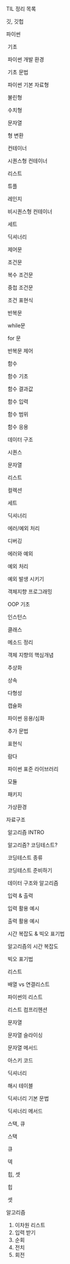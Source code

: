 TIL 정리 목록



깃, 깃헙



파이썬

​	기초

​	파이썬 개발 환경

​	기초 문법

​	파이썬 기본 자료형

​		불린형

​		수치형

​		문자열

​	형 변환

​	컨테이너

​		시퀀스형 컨테이너

​			리스트

​			튜플

​			레인지

​		비시퀀스형 컨테이너

​			세트

​			딕셔너리

​	제어문

​		조건문

​			복수 조건문

​			중첩 조건문

​			조건 표현식

​		반복문

​			while문

​			for 문

​			반복문 제어

​	함수	

​		함수 기초

​		함수 결과값

​		함수 입력

​		함수 범위

​		함수 응용

​	데이터 구조

​		시퀀스

​			문자열

​			리스트

​		컬렉션

​			세트

​			딕셔너리

​	에러/예외 처리

​		디버깅

​		에러와 예외

​		예외 처리

​		예외 발생 시키기

​	객체지향 프로그래밍

​		OOP 기초

​		인스턴스

​		클래스

​		메소드 정리

​		객체 지향의 핵심개념

​			추상화

​			상속

​			다형성

​			캡슐화

​	파이썬 응용/심화

​		추가 문법

​			표현식

​			람다

​		파이썬 표준 라이브러리

​			모듈

​			패키지

​		가상환경



자료구조

​	알고리즘 INTRO

​		알고리즘? 코딩테스트?

​		코딩테스트 종류

​		코딩테스트 준비하기

​		데이터 구조와 알고리즘

​	입력 & 출력

​		입력 활용 예시

​		출력 활용 예시

​	시간 복잡도 & 빅오 표기법

​		알고리즘의 시간 복잡도

​		빅오 표기법

​	리스트

​		배열 vs 연결리스트

​		파이썬의 리스트

​		리스트 컴프리헨션

​	문자열

​		문자열 슬라이싱

​		문자열 메서드

​		아스키 코드

​	딕셔너리

​		해시 테이블

​		딕셔너리 기본 문법

​		딕셔너리 메서드

​	스택, 큐

​		스택

​		큐

​			덱

​	힙, 셋

​		힙

​		셋



알고리즘

1. 이차원 리스트
2. 입력 받기
3. 순회
4. 전치
5. 회전